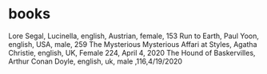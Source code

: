 # books

Lore Segal, Lucinella, english, Austrian, female, 153
Run to Earth, Paul Yoon, english, USA, male, 259
The Mysterious Mysterious Affari at Styles, Agatha Christie, english, UK, Female 224, April 4, 2020
The Hound of Baskervilles, Arthur Conan Doyle, english, uk, male ,116,4/19/2020


